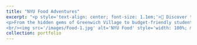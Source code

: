 ```yaml
---
title: "NYU Food Adventures"
excerpt: "<p style='text-align: center; font-size: 1.1em;'>🍴 Discover the Flavors Around NYU! 🍴</p> 
<p>From the hidden gems of Greenwich Village to budget-friendly student favorites, join us on a culinary journey through the vibrant and diverse food scene near NYU. Whether it’s comforting classics, global cuisines, or the perfect cup of coffee, there’s something for every palate. Let's explore NYC’s foodie paradise together! 🍕🍣☕</p>
<br/><img src='/images/Food-1.jpg' alt='NYU Food' style='width: 100%; max-width: 500px; display: block; margin: 0 auto;'>"
collection: portfolio
---
```

